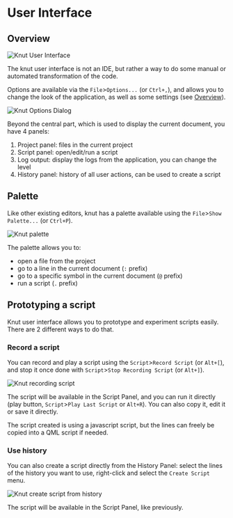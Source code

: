 # User Interface

## Overview

![Knut User Interface](gui-knut.png)

The knut user interface is not an IDE, but rather a way to do some manual or automated transformation of the code.

Options are available via the `File`>`Options...` (or `Ctrl+,`), and allows you to change the look of the application, as well as some settings (see [Overview](overview.md)).

![Knut Options Dialog](gui-options.png)

Beyond the central part, which is used to display the current document, you have 4 panels:

1. Project panel: files in the current project
2. Script panel: open/edit/run a script
3. Log output: display the logs from the application, you can change the level
4. History panel: history of all user actions, can be used to create a script

## Palette

Like other existing editors, knut has a palette available using the `File`>`Show Palette...` (or `Ctrl+P`).

![Knut palette](gui-palette.png)

The palette allows you to:
- open a file from the project
- go to a line in the current document (`:` prefix)
- go to a specific symbol in the current document (`@` prefix)
- run a script (`.` prefix)

## Prototyping a script

Knut user interface allows you to prototype and experiment scripts easily. There are 2 different ways to do that.

### Record a script

You can record and play a script using the `Script`>`Record Script` (or `Alt+[`), and stop it once done with `Script`>`Stop Recording Script` (or `Alt+]`).

![Knut recording script](gui-recordscript.gif)

The script will be available in the Script Panel, and you can run it directly (play button, `Script`>`Play Last Script` or `Alt+R`). You can also copy it, edit it or save it directly.

The script created is using a javascript script, but the lines can freely be copied into a QML script if needed.

### Use history

You can also create a script directly from the History Panel: select the lines of the history you want to use, right-click and select the `Create Script` menu.

![Knut create script from history](gui-historyscript.gif)

The script will be available in the Script Panel, like previously.

